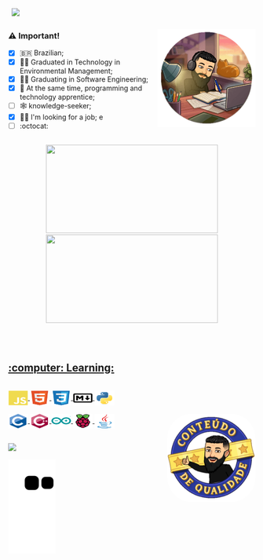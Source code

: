

<h1>&nbsp;<img  heigth="850px" width="850px" src= "https://readme-typing-svg.herokuapp.com?color=F75600FF&lines=👋🏾+Hello,+World!;Let+me+introduce+myself;I'm+Bruno+Marzano,;glad+to+meet+you.;But+you+can+call+me+uMarzzO!!;%7C"/></h1>

<!--https://readme-typing-svg.herokuapp.com/demo/-->

<img align='right' src="https://github.com/uMarzzO/uMarzzO/blob/main/pictures/umarzzoworking.png" heigth="200" width="200">

### :warning: Important!

- [x] :brazil: Brazilian;
- [x] :man_student: Graduated in Technology in Environmental Management;
- [x] :man_technologist: Graduating in Software Engineering;
- [x] :lady_beetle: At the same time, programming and technology apprentice;
- [ ] :spider_web: knowledge-seeker;
- [x] :male_detective: I'm looking for a job; e
- [ ] :octocat: 

##


<div align="center">
  <a href="https://github.com/uMarzzO">
  <img height="180em" width="350em" src="https://github-readme-stats.vercel.app/api?username=uMarzzO&show_icons=true&theme=dracula&include_all_commits=true&count_private=true"/>
  <img height="180em" width="350em" src="https://github-readme-stats.vercel.app/api/top-langs/?username=uMarzzO&layout=compact&langs_count=7&theme=dracula"/>
</div>
 
 ##
 
<div style="display: inline_block"><br>
 <h2>:computer: Learning:</h2><br>
  <img align="center" alt="uMarzzO-Js" height="30" width="40" src="https://raw.githubusercontent.com/devicons/devicon/master/icons/javascript/javascript-plain.svg">
  <img align="center" alt="uMarzzO-HTML" height="30" width="40" src="https://raw.githubusercontent.com/devicons/devicon/master/icons/html5/html5-original.svg">
  <img align="center" alt="uMarzzO-CSS" height="30" width="40" src="https://raw.githubusercontent.com/devicons/devicon/master/icons/css3/css3-original.svg">
  <img align="center" alt="uMarzzO-MD" height="30" width="40" src="https://github.com/devicons/devicon/blob/master/icons/markdown/markdown-original.svg">
  <img align="center" alt="uMarzzO-Python" height="30" width="40" src="https://raw.githubusercontent.com/devicons/devicon/master/icons/python/python-original.svg">
    <br><br>
  <img align="center" alt="uMarzzO-C" height="30" width="40" src="https://github.com/devicons/devicon/blob/master/icons/c/c-original.svg">
  <img align="center" alt="uMarzzO-Cplusplus" height="30" width="40" src="https://github.com/devicons/devicon/blob/master/icons/cplusplus/cplusplus-original.svg">
   <!--<img align="center" alt="uMarzzO-C#" height="30" width="40" src="https://github.com/devicons/devicon/blob/master/icons/csharp/csharp-original.svg">-->
  <img align="center" alt="uMarzzO-Arduino" height="30" width="40" src="https://github.com/devicons/devicon/blob/master/icons/arduino/arduino-original.svg"> 
  <img align="center" alt="uMarzzO-RaspberryPi" height="30" width="40" src="https://github.com/devicons/devicon/blob/master/icons/raspberrypi/raspberrypi-original.svg">
  <!--<img align="center" alt="uMarzzO-Android" height="30" width="40" src="https://github.com/devicons/devicon/blob/master/icons/android/android-original.svg">
  <img align="center" alt="uMarzzO-GO" height="30" width="40" src="https://github.com/devicons/devicon/blob/master/icons/go/go-original.svg">
   <img align="center" alt="uMarzzO-Kotlin" height="30" width="40" src="https://github.com/devicons/devicon/blob/master/icons/kotlin/kotlin-original.svg">-->
  <img align="center" alt="uMarzzO-Java" height="30" width="40" src="https://github.com/devicons/devicon/blob/master/icons/java/java-original.svg">
  <img align="right" alt="uMarzzO-pic" width="180" height="180" style="border-radius:50px;" src="https://github.com/uMarzzO/uMarzzO/blob/main/pictures/umarzzocertify.png">
</div>
 
 ##
 
 
<div> 
 
 <a href = "mailto:umarzzo92@gmail.com"><img src="https://img.shields.io/badge/-Gmail-%23333?style=for-the-badge&logo=gmail&logoColor=white" target="_blank"></a>
 
  ![Snake animation](https://github.com/uMarzzO/uMarzzO/blob/output/github-contribution-grid-snake.svg)
 
</div>
<!-- fonte dos icons :   https://github.com/devicons/devicon -->
